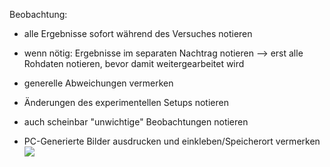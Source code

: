 Beobachtung:
- alle Ergebnisse sofort während des Versuches notieren 
- wenn nötig: Ergebnisse im separaten Nachtrag notieren 
--> erst alle Rohdaten notieren, bevor damit weitergearbeitet wird 

- generelle Abweichungen vermerken 
- Änderungen des experimentellen Setups notieren 
- auch scheinbar "unwichtige" Beobachtungen notieren 
- PC-Generierte Bilder ausdrucken und einkleben/Speicherort vermerken 
![](Pasted%20image%2020240517080351.png)